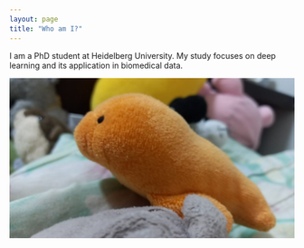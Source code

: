 ```yaml
---
layout: page
title: "Who am I?"
---
```


I am a PhD student at Heidelberg University. My study focuses on deep learning and its application in biomedical data.

![Book logo](/assets/membo.JPG)
